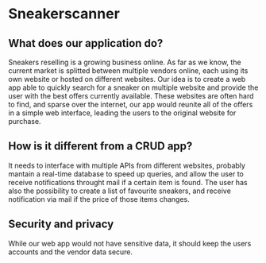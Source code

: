 # Sneakerscanner
## What does our application do?
Sneakers reselling is a growing business online.
As far as we know, the current market is splitted between multiple vendors online, each using its own website or hosted on different websites.
Our idea is to create a web app able to quickly search for a sneaker on multiple website and provide the user with the best offers currently available. 
These websites are often hard to find, and sparse over the internet, our app would reunite all of the offers in a simple web interface, leading the users to the original website for purchase.

## How is it different from a CRUD app?
It needs to interface with multiple APIs from different websites, probably mantain a real-time database to speed up queries, and allow the user to receive notifications throught mail if a certain item is found.
The user has also the possibility to create a list of favourite sneakers, and receive notification via mail if the price of those items changes. 

## Security and privacy
While our web app would not have sensitive data, it should keep the users accounts and the vendor data secure.
